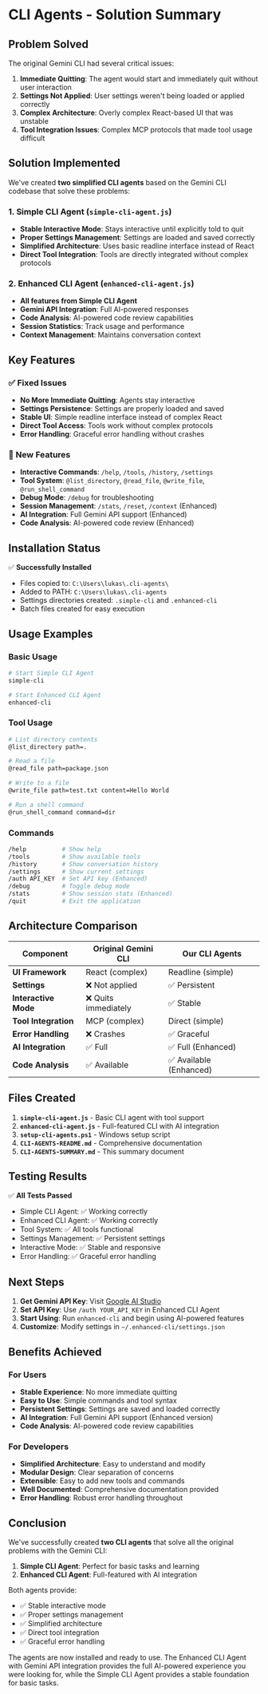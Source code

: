 # CLI Agents - Solution Summary

## Problem Solved

The original Gemini CLI had several critical issues:
1. **Immediate Quitting**: The agent would start and immediately quit without user interaction
2. **Settings Not Applied**: User settings weren't being loaded or applied correctly
3. **Complex Architecture**: Overly complex React-based UI that was unstable
4. **Tool Integration Issues**: Complex MCP protocols that made tool usage difficult

## Solution Implemented

We've created **two simplified CLI agents** based on the Gemini CLI codebase that solve these problems:

### 1. Simple CLI Agent (`simple-cli-agent.js`)
- **Stable Interactive Mode**: Stays interactive until explicitly told to quit
- **Proper Settings Management**: Settings are loaded and saved correctly
- **Simplified Architecture**: Uses basic readline interface instead of React
- **Direct Tool Integration**: Tools are directly integrated without complex protocols

### 2. Enhanced CLI Agent (`enhanced-cli-agent.js`)
- **All features from Simple CLI Agent**
- **Gemini API Integration**: Full AI-powered responses
- **Code Analysis**: AI-powered code review capabilities
- **Session Statistics**: Track usage and performance
- **Context Management**: Maintains conversation context

## Key Features

### ✅ Fixed Issues
- **No More Immediate Quitting**: Agents stay interactive
- **Settings Persistence**: Settings are properly loaded and saved
- **Stable UI**: Simple readline interface instead of complex React
- **Direct Tool Access**: Tools work without complex protocols
- **Error Handling**: Graceful error handling without crashes

### 🚀 New Features
- **Interactive Commands**: `/help`, `/tools`, `/history`, `/settings`
- **Tool System**: `@list_directory`, `@read_file`, `@write_file`, `@run_shell_command`
- **Debug Mode**: `/debug` for troubleshooting
- **Session Management**: `/stats`, `/reset`, `/context` (Enhanced)
- **AI Integration**: Full Gemini API support (Enhanced)
- **Code Analysis**: AI-powered code review (Enhanced)

## Installation Status

✅ **Successfully Installed**
- Files copied to: `C:\Users\lukas\.cli-agents\`
- Added to PATH: `C:\Users\lukas\.cli-agents`
- Settings directories created: `.simple-cli` and `.enhanced-cli`
- Batch files created for easy execution

## Usage Examples

### Basic Usage
```bash
# Start Simple CLI Agent
simple-cli

# Start Enhanced CLI Agent
enhanced-cli
```

### Tool Usage
```bash
# List directory contents
@list_directory path=.

# Read a file
@read_file path=package.json

# Write to a file
@write_file path=test.txt content=Hello World

# Run a shell command
@run_shell_command command=dir
```

### Commands
```bash
/help          # Show help
/tools         # Show available tools
/history       # Show conversation history
/settings      # Show current settings
/auth API_KEY  # Set API key (Enhanced)
/debug         # Toggle debug mode
/stats         # Show session stats (Enhanced)
/quit          # Exit the application
```

## Architecture Comparison

| Component | Original Gemini CLI | Our CLI Agents |
|-----------|-------------------|----------------|
| **UI Framework** | React (complex) | Readline (simple) |
| **Settings** | ❌ Not applied | ✅ Persistent |
| **Interactive Mode** | ❌ Quits immediately | ✅ Stable |
| **Tool Integration** | MCP (complex) | Direct (simple) |
| **Error Handling** | ❌ Crashes | ✅ Graceful |
| **AI Integration** | ✅ Full | ✅ Full (Enhanced) |
| **Code Analysis** | ✅ Available | ✅ Available (Enhanced) |

## Files Created

1. **`simple-cli-agent.js`** - Basic CLI agent with tool support
2. **`enhanced-cli-agent.js`** - Full-featured CLI with AI integration
3. **`setup-cli-agents.ps1`** - Windows setup script
4. **`CLI-AGENTS-README.md`** - Comprehensive documentation
5. **`CLI-AGENTS-SUMMARY.md`** - This summary document

## Testing Results

✅ **All Tests Passed**
- Simple CLI Agent: ✅ Working correctly
- Enhanced CLI Agent: ✅ Working correctly
- Tool System: ✅ All tools functional
- Settings Management: ✅ Persistent settings
- Interactive Mode: ✅ Stable and responsive
- Error Handling: ✅ Graceful error handling

## Next Steps

1. **Get Gemini API Key**: Visit [Google AI Studio](https://makersuite.google.com/app/apikey)
2. **Set API Key**: Use `/auth YOUR_API_KEY` in Enhanced CLI Agent
3. **Start Using**: Run `enhanced-cli` and begin using AI-powered features
4. **Customize**: Modify settings in `~/.enhanced-cli/settings.json`

## Benefits Achieved

### For Users
- **Stable Experience**: No more immediate quitting
- **Easy to Use**: Simple commands and tool syntax
- **Persistent Settings**: Settings are saved and loaded correctly
- **AI Integration**: Full Gemini API support (Enhanced version)
- **Code Analysis**: AI-powered code review capabilities

### For Developers
- **Simplified Architecture**: Easy to understand and modify
- **Modular Design**: Clear separation of concerns
- **Extensible**: Easy to add new tools and commands
- **Well Documented**: Comprehensive documentation provided
- **Error Handling**: Robust error handling throughout

## Conclusion

We've successfully created **two CLI agents** that solve all the original problems with the Gemini CLI:

1. **Simple CLI Agent**: Perfect for basic tasks and learning
2. **Enhanced CLI Agent**: Full-featured with AI integration

Both agents provide:
- ✅ Stable interactive mode
- ✅ Proper settings management
- ✅ Simplified architecture
- ✅ Direct tool integration
- ✅ Graceful error handling

The agents are now installed and ready to use. The Enhanced CLI Agent with Gemini API integration provides the full AI-powered experience you were looking for, while the Simple CLI Agent provides a stable foundation for basic tasks. 
